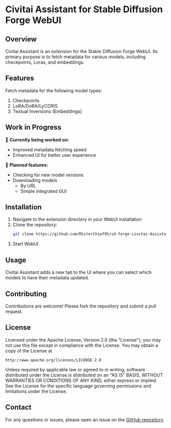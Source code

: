 # Civitai Assistant for Stable Diffusion Forge WebUI

## Overview

Civitai Assistant is an extension for the Stable Diffusion Forge WebUI. Its primary purpose is to fetch metadata for various models, including checkpoints, Loras, and embeddings.

## Features

Fetch metadata for the following model types:
  1. Checkpoints
  1. LoRA/DoRA/LyCORIS
  1. Textual Inversions (Embeddings)


## Work in Progress

🚧 **Currently being worked on:**
- Improved metadata fetching speed
- Enhanced UI for better user experience

📝 **Planned features:**
- Checking for new model versions
- Downloading models
  - By URL
  - Simple integrated GUI

## Installation

1. Navigate to the extension directory in your WebUI installation
1. Clone the repository:
    ```sh
    git clone https://github.com/MisterChief95/sd-forge-civitai-Assistant.git
    ```
1. Start WebUI

## Usage

Civitai Assistant adds a new tab to the UI where you can select which models to have their metadata updated.

## Contributing

Contributions are welcome! Please fork the repository and submit a pull request.

## License

Licensed under the Apache License, Version 2.0 (the "License");
you may not use this file except in compliance with the License.
You may obtain a copy of the License at

```
http://www.apache.org/licenses/LICENSE-2.0
```

Unless required by applicable law or agreed to in writing, software
distributed under the License is distributed on an "AS IS" BASIS,
WITHOUT WARRANTIES OR CONDITIONS OF ANY KIND, either express or implied.
See the License for the specific language governing permissions and
limitations under the License.

## Contact

For any questions or issues, please open an issue on the [GitHub repository](https://github.com/MisterChief95/sd-forge-civitai-Assistant/issues).
